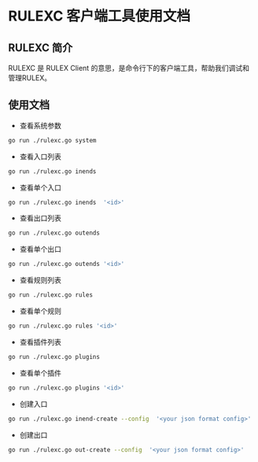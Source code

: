 # RULEXC 客户端工具使用文档
## RULEXC 简介
RULEXC 是 RULEX Client 的意思，是命令行下的客户端工具，帮助我们调试和管理RULEX。
## 使用文档

- 查看系统参数
```sh
go run ./rulexc.go system
```
- 查看入口列表
```sh
go run ./rulexc.go inends
```
- 查看单个入口
```sh
go run ./rulexc.go inends  '<id>'
```
- 查看出口列表
```sh
go run ./rulexc.go outends
```
- 查看单个出口
```sh
go run ./rulexc.go outends '<id>'
```
- 查看规则列表
```sh
go run ./rulexc.go rules
```
- 查看单个规则
```sh
go run ./rulexc.go rules '<id>'
```
- 查看插件列表
```sh
go run ./rulexc.go plugins
```
- 查看单个插件
```sh
go run ./rulexc.go plugins '<id>'
```
- 创建入口
```sh
go run ./rulexc.go inend-create --config  '<your json format config>'
```
- 创建出口
```sh
go run ./rulexc.go out-create --config  '<your json format config>'
```
